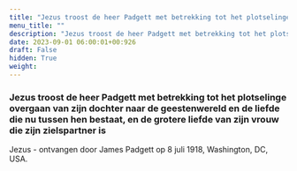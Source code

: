 ```yaml
---
title: "Jezus troost de heer Padgett met betrekking tot het plotselinge overgaan van zijn dochter naar de geestenwereld en de liefde die nu tussen hen bestaat, en de grotere liefde van zijn vrouw die zijn zielspartner is"
menu_title: ""
description: "Jezus troost de heer Padgett met betrekking tot het plotselinge overgaan van zijn dochter naar de geestenwereld en de liefde die nu tussen hen bestaat, en de grotere liefde van zijn vrouw die zijn zielspartner is"
date: 2023-09-01 06:00:01+00:926
draft: False
hidden: True
weight:
---
```

### Jezus troost de heer Padgett met betrekking tot het plotselinge overgaan van zijn dochter naar de geestenwereld en de liefde die nu tussen hen bestaat, en de grotere liefde van zijn vrouw die zijn zielspartner is

Jezus - ontvangen door James Padgett op 8 juli 1918, Washington, DC, USA.
